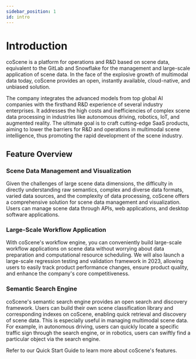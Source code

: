 ```yaml
---
sidebar_position: 1
id: intro
---
```


# Introduction

coScene is a platform for operations and R&D based on scene data, equivalent to the GitLab and Snowflake for the management and large-scale application of scene data. In the face of the explosive growth of multimodal data today, coScene provides an open, instantly available, cloud-native, and unbiased solution.

The company integrates the advanced models from top global AI companies with the firsthand R&D experience of several industry enterprises. It addresses the high costs and inefficiencies of complex scene data processing in industries like autonomous driving, robotics, IoT, and augmented reality. The ultimate goal is to craft cutting-edge SaaS products, aiming to lower the barriers for R&D and operations in multimodal scene intelligence, thus promoting the rapid development of the scene industry.

## Feature Overview

### Scene Data Management and Visualization

Given the challenges of large scene data dimensions, the difficulty in directly understanding raw semantics, complex and diverse data formats, varied data sources, and the complexity of data processing, coScene offers a comprehensive solution for scene data management and visualization. Users can manage scene data through APIs, web applications, and desktop software applications.

### Large-Scale Workflow Application

With coScene's workflow engine, you can conveniently build large-scale workflow applications on scene data without worrying about data preparation and computational resource scheduling. We will also launch a large-scale regression testing and validation framework in 2023, allowing users to easily track product performance changes, ensure product quality, and enhance the company's core competitiveness.

### Semantic Search Engine

coScene's semantic search engine provides an open search and discovery framework. Users can build their own scene classification library and corresponding indexes on coScene, enabling quick retrieval and discovery of scene data. This is especially useful in managing multimodal scene data. For example, in autonomous driving, users can quickly locate a specific traffic sign through the search engine, or in robotics, users can swiftly find a particular object via the search engine.

Refer to our Quick Start Guide to learn more about coScene's features.
